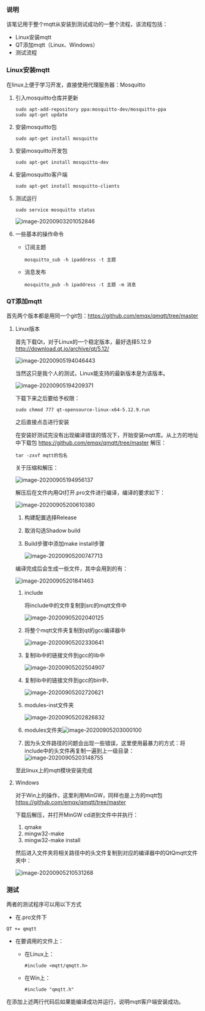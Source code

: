 ### 说明

该笔记用于整个mqtt从安装到测试成功的一整个流程，该流程包括：

- Linux安装mqtt
- QT添加mqtt（Linux、Windows）
- 测试流程

### Linux安装mqtt

在linux上便于学习开发，直接使用代理服务器：Mosquitto

1. 引入mosquitto仓库并更新

   ```
   sudo apt-add-repository ppa:mosquitto-dev/mosquitto-ppa
   sudo apt-get update
   ```

2. 安装mosquitto包

   ```
   sudo apt-get install mosquitto
   ```

3. 安装mosquitto开发包

   ```
   sudo apt-get install mosquitto-dev
   ```

4. 安装mosquitto客户端

   ```
   sudo apt-get install mosquitto-clients
   ```

5. 测试运行

   ```
   sudo service mosquitto status
   ```

   ![image-20200903201052846](E:\GitHub\QtforSY\Photo_folder\image-20200903201052846.png)

6. 一些基本的操作命令

   - 订阅主题

     ```
     mosquitto_sub -h ipaddress -t 主题 
     ```

   - 消息发布

     ```
     mosquitto_pub -h ipaddress -t 主题 -m 消息
     ```

### QT添加mqtt

首先两个版本都是用同一个git包：https://github.com/emqx/qmqtt/tree/master

1. Linux版本

   首先下载Qt，对于Linux的一个稳定版本，最好选择5.12.9 http://download.qt.io/archive/qt/5.12/

   ![image-20200905194046443](E:\GitHub\QtforSY\Photo_folder\image-20200905194046443.png)

   当然这只是我个人的测试，Linux能支持的最新版本是为该版本。

   ![image-20200905194209371](E:\GitHub\QtforSY\Photo_folder\image-20200905194209371.png)

   下载下来之后要给予权限：

   ```
   sudo chmod 777 qt-opensource-linux-x64-5.12.9.run
   ```

   之后直接点击进行安装

   在安装好测试完没有出现编译错误的情况下，开始安装mqtt库。从上方的地址中下载包 https://github.com/emqx/qmqtt/tree/master 解压：

   ```
   tar -zxvf mqtt的包名
   ```

   关于压缩和解压：

   ![image-20200905194956137](E:\GitHub\QtforSY\Photo_folder\image-20200905194956137.png)

   解压后在文件内用Qt打开.pro文件进行编译，编译的要求如下：

   ![image-20200905200610380](E:\GitHub\QtforSY\Photo_folder\image-20200905200610380.png)

   1. 构建配置选择Release

   2. 取消勾选Shadow build

   3. Build步骤中添加make install步骤

      ![image-20200905200747713](E:\GitHub\QtforSY\Photo_folder\image-20200905200747713.png)

   编译完成后会生成一些文件，其中会用到的有：

   ![image-20200905201841463](E:\GitHub\QtforSY\Photo_folder\image-20200905201841463.png)

   1. include

      将include中的文件复制到src的mqtt文件中

      ![image-20200905202040125](E:\GitHub\QtforSY\Photo_folder\image-20200905202040125.png)

   2. 将整个mqtt文件夹复制到qt的gcc编译器中

      ![image-20200905202330641](E:\GitHub\QtforSY\Photo_folder\image-20200905202330641.png)

   3. 复制lib中的链接文件到gcc的lib中

      ![image-20200905202504907](E:\GitHub\QtforSY\Photo_folder\image-20200905202504907.png)

   4. 复制lib中的链接文件到gcc的bin中、

      ![image-20200905202720621](E:\GitHub\QtforSY\Photo_folder\image-20200905202720621.png)

   5. modules-inst文件夹

      ![image-20200905202826832](E:\GitHub\QtforSY\Photo_folder\image-20200905202826832.png)

   6. modules文件夹![image-20200905203000100](E:\GitHub\QtforSY\Photo_folder\image-20200905203000100.png)

   7. 因为头文件路径的问题会出现一些错误，这里使用最暴力的方式：将include中的头文件再复制一遍到上一级目录：![image-20200905203148755](E:\GitHub\QtforSY\Photo_folder\image-20200905203148755.png)

   至此linux上的mqtt模块安装完成

2. Windows

   对于Win上的操作，这里利用MinGW，同样也是上方的mqtt包 https://github.com/emqx/qmqtt/tree/master 

   下载后解压，并打开MinGW cd进到文件中并执行：

   1. qmake
   2. mingw32-make
   3. mingw32-make install

   然后进入文件夹将相关路径中的头文件复制到对应的编译器中的QtQmqtt文件夹中：

   ![image-20200905210531268](E:\GitHub\QtforSY\Photo_folder\image-20200905210531268.png)

### 测试

两者的测试程序可以用以下方式

- 在.pro文件下

```
QT += qmqtt
```

- 在要调用的文件上：

  - 在Linux上：

    ```
    #include <mqtt/qmqtt.h>
    ```

  - 在Win上：

    ```
    #include "qmqtt.h"
    ```

在添加上述两行代码后如果能编译成功并运行，说明mqtt客户端安装成功。